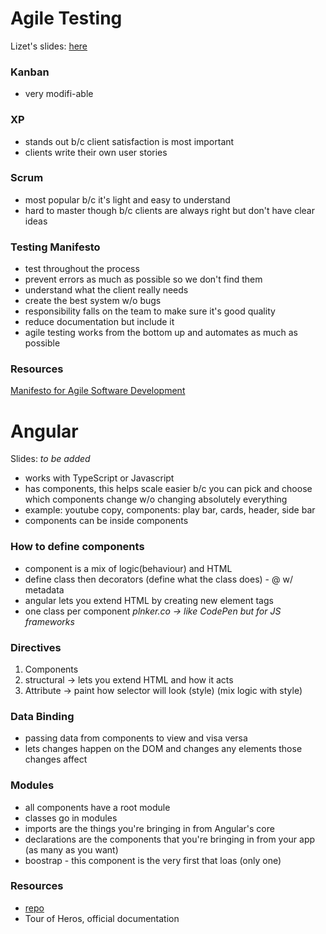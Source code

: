 # Agile Testing

Lizet's slides: [here](http://slides.com/lizetjaramillo/agiletesting#/)

### Kanban
- very modifi-able

### XP
- stands out b/c client satisfaction is most important
- clients write their own user stories

### Scrum 
- most popular b/c it's light and easy to understand
- hard to master though b/c clients are always right but don't have clear ideas

### Testing Manifesto
- test throughout the process
- prevent errors as much as possible so we don't find them
- understand what the client really needs
- create the best system w/o bugs
- responsibility falls on the team to make sure it's good quality
- reduce documentation but include it
- agile testing works from the bottom up and automates as much as possible

### Resources
[Manifesto for Agile Software Development](http://agilemanifesto.org/iso/en/manifesto.html)

# Angular

Slides: *to be added*

- works with TypeScript or Javascript
- has components, this helps scale easier b/c you can pick and choose which components change w/o changing absolutely everything
- example: youtube copy, components: play bar, cards, header, side bar
- components can be inside components

### How to define components
- component is a mix of logic(behaviour) and HTML
- define class then decorators (define what the class does) - @ w/ metadata
- angular lets you extend HTML by creating new element tags
- one class per component
*plnker.co -> like CodePen but for JS frameworks*

### Directives
1. Components
2. structural -> lets you extend HTML and how it acts
3. Attribute -> paint how selector will look (style) (mix logic with style)

### Data Binding
- passing data from components to view and visa versa
- lets changes happen on the DOM and changes any elements those changes affect

### Modules
- all components have a root module
- classes go in modules
- imports are the things you're bringing in from Angular's core
- declarations are the components that you're bringing in from your app (as many as you want)
- boostrap - this component is the very first that loas (only one)

### Resources
- [repo](https://github.com/eseguro/meetup-pioneras)
- Tour of Heros, official documentation